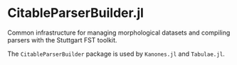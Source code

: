 # CitableParserBuilder.jl

Common infrastructure for managing morphological datasets and compiling parsers with the Stuttgart FST toolkit.

The `CitableParserBuilder` package is used by `Kanones.jl` and `Tabulae.jl`.
